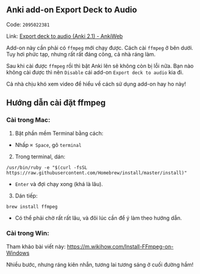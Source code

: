 ## Anki add-on Export Deck to Audio

Code: `2095022381`

Link: [Export deck to audio (Anki 2.1) - AnkiWeb](https://ankiweb.net/shared/info/2095022381)

Add-on này cần phải có `ffmpeg` mới chạy được. Cách cài `ffmpeg` ở bên dưới. Tuy hơi phức tạp, nhưng rất rất đáng công, cả nhà ráng làm.

Sau khi cài được `ffmpeg` rồi thì bật Anki lên sẽ không còn bị lỗi nữa. Bạn nào không cài được thì nên `Disable` cái add-on `Export deck to audio` kia đi.

Cả nhà chịu khó xem video để hiểu về cách sử dụng add-on hay ho này!



## Hướng dẫn cài đặt ffmpeg

### Cài trong Mac:

1. Bật phần mềm Terminal bằng cách:

- Nhấp `⌘ Space`, gõ `terminal`

2. Trong terminal, dán:

```
/usr/bin/ruby -e "$(curl -fsSL https://raw.githubusercontent.com/Homebrew/install/master/install)"
```
 - `Enter` và đợi chạy xong (khá là lâu).

3. Dán tiếp:

```
brew install ffmpeg
```
 - Có thể phải chờ rất rất lâu, và đôi lúc cần để ý làm theo hướng dẫn.

### Cài trong Win:

Tham khảo bài viết này: https://m.wikihow.com/Install-FFmpeg-on-Windows

Nhiều bước, nhưng ráng kiên nhẫn, tương lai tương sáng ở cuối đường hầm!